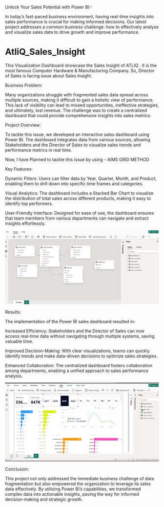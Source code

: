 Unlock Your Sales Potential with Power BI:- 

In today’s fast-paced business environment, having real-time insights into sales performance is crucial for making informed decisions. Our latest project addresses a common business challenge: how to effectively analyse and visualize sales data to drive growth and improve performance.

# AtliQ_Sales_Insight
This Visualization Dashboard showcase the Sales Insight of ATLIQ . It is the most famous Computer Hardware & Manufacturing Company. So, Director of Sales is facing issue about Sales Insight.

Business Problem:

Many organizations struggle with fragmented sales data spread across multiple sources, making it difficult to gain a holistic view of performance. This lack of visibility can lead to missed opportunities, ineffective strategies, and ultimately, lost revenue. The challenge was to create a centralized dashboard that could provide comprehensive insights into sales metrics.


Project Overview:

To tackle this issue, we developed an interactive sales dashboard using Power BI. The dashboard integrates data from various sources, allowing Stakeholders and the Director of Sales to visualize sales trends and performance metrics in real time.

Now, I have Planned to tackle this issue by using - AIMS GRID METHOD

Key Features:

Dynamic Filters: Users can filter data by Year, Quarter, Month, and Product, enabling them to drill down into specific time frames and categories.

Visual Analytics: The dashboard includes a Stacked Bar Chart to visualize the distribution of total sales across different products, making it easy to identify top performers.

User-Friendly Interface: Designed for ease of use, the dashboard ensures that team members from various departments can navigate and extract insights effortlessly.

![AtliQ Sales Insight](Screenshot%202025-03-08%20190247.png)


Results:

The implementation of the Power BI sales dashboard resulted in:

Increased Efficiency: Stakeholders and  the Director of Sales can now access real-time data without navigating through multiple systems, saving valuable time.

Improved Decision-Making: With clear visualizations, teams can quickly identify trends and make data-driven decisions to optimize sales strategies.

Enhanced Collaboration: The centralized dashboard fosters collaboration among departments, enabling a unified approach to sales performance analysis.

![AtliQ Sales Insight](Screenshot%202025-03-08%20190442.png)




Conclusion:

This project not only addressed the immediate business challenge of data fragmentation but also empowered the organization to leverage its sales data effectively. By utilizing Power BI’s capabilities, we transformed complex data into actionable insights, paving the way for informed decision-making and strategic growth.
